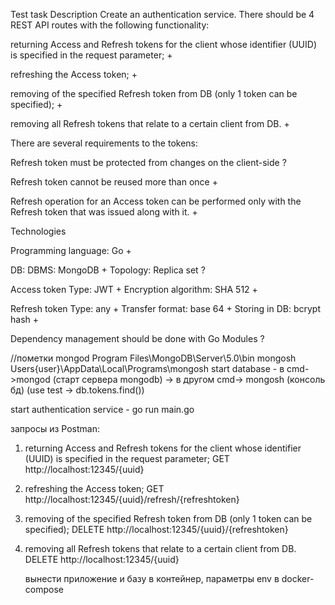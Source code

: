 Test task
Description
Create an authentication service. There should be 4 REST API routes with the following functionality:

  returning Access and Refresh tokens for the client whose identifier (UUID) is specified in the request parameter; +

  refreshing the Access token;                                                                                      +
  
  removing of the specified Refresh token from DB (only 1 token can be specified);                                  +
  
  removing all Refresh tokens that relate to a certain client from DB.                                              +
  
There are several requirements to the tokens:

  Refresh token must be protected from changes on the client-side                                                   ?
  
  Refresh token cannot be reused more than once                                                                     +
  
  Refresh operation for an Access token can be performed only with the Refresh token that was issued along with it. +
  
Technologies

  Programming language: Go                                                                                          +
  
  DB:
    DBMS: MongoDB                                                                                                   +
    Topology: Replica set                                                                                           ?
    
  Access token
    Type: JWT                                                                                                       +
    Encryption algorithm: SHA 512                                                                                   +
    
  Refresh token
    Type: any                                                                                                       +
    Transfer format: base 64                                                                                        +
    Storing in DB: bcrypt hash                                                                                      +
    
  Dependency management should be done with Go Modules                                                              ?



//пометки
mongod Program Files\MongoDB\Server\5.0\bin
mongosh Users\{user}\AppData\Local\Programs\mongosh
start database - в cmd->mongod (старт сервера mongodb) -> в другом cmd-> mongosh (консоль бд) (use test -> db.tokens.find())

start authentication service - go run main.go

запросы из Postman:

1. returning Access and Refresh tokens for the client whose identifier (UUID) is specified in the request parameter;
    GET http://localhost:12345/{uuid}
2. refreshing the Access token;
    GET http://localhost:12345/{uuid}/refresh/{refreshtoken}
3. removing of the specified Refresh token from DB (only 1 token can be specified);
    DELETE http://localhost:12345/{uuid}/{refreshtoken}
4. removing all Refresh tokens that relate to a certain client from DB.
    DELETE http://localhost:12345/{uuid}

    вынести приложение и базу в контейнер, параметры env в docker-compose
